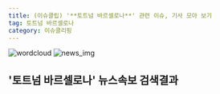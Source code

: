 ```yaml
---
title: (이슈클립) '**토트넘 바르셀로나**' 관련 이슈, 기사 모아 보기
tag: 토트넘 바르셀로나
category: 이슈클리핑
---
```

![wordcloud](https://s3.ap-northeast-2.amazonaws.com/lyrics101-wordcloud/2018-10-04-1538598748.png)
![news_img](https://user-images.githubusercontent.com/42597476/44507050-1206f400-a6e4-11e8-8d98-7ffbfebb353f.png)
## **'**토트넘 바르셀로나**'** 뉴스속보 검색결과

